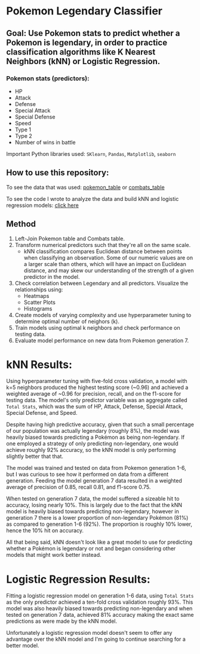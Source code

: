# Pokemon Legendary Classifier
## Goal: Use Pokemon stats to predict whether a Pokemon is legendary, in order to practice classification algorithms like K Nearest Neighbors (kNN) or Logistic Regression.

### Pokemon stats (predictors):
* HP
* Attack
* Defense
* Special Attack
* Special Defense
* Speed
* Type 1
* Type 2
* Number of wins in battle

Important Python libraries used: `SKlearn`, `Pandas`, `Matplotlib`, `seaborn`

## How to use this repository:
To see the data that was used: [pokemon_table](https://github.com/papir805/pokemon_classification/blob/main/pokemon_data/Pokemon_with_correct_pkmn_numbers.csv) or [combats_table](https://github.com/papir805/pokemon_classification/blob/main/pokemon_data/combats.csv)

To see the code I wrote to analyze the data and build kNN and logistic regression models: [click here](https://github.com/papir805/pokemon_classification/blob/main/pkmn_legendary_classification_knn.ipynb)

## Method
1) Left-Join Pokemon table and Combats table.
2) Transform numerical predictors such that they're all on the same scale.  
    - kNN classification compares Euclidean distance between points when classifying an observation.  Some of our numeric values are on a larger scale than others, which will have an impact on Euclidean distance, and may skew our understanding of the strength of a given predictor in the model. 
3) Check correlation between Legendary and all predictors.  Visualize the relationships using:
    - Heatmaps
    - Scatter Plots
    - Histograms
4) Create models of varying complexity and use hyperparameter tuning to determine optimal number of neighors (k).
5) Train models using optimal k neighbors and check performance on testing data.
6) Evaluate model performance on new data from Pokemon generation 7.


# kNN Results:
Using hyperparameter tuning with five-fold cross validation, a model with k=5 neighbors produced the highest testing score (~0.96) and achieved a weighted average of ~0.96 for precision, recall, and on the f1-score for testing data.  The model's only predictor variable was an aggregate called `Total Stats`, which was the sum of HP, Attack, Defense, Special Attack, Special Defense, and Speed.

Despite having high predictive accuracy, given that such a small percentage of our population was actually legendary (roughly 8%), the model was heavily biased towards predicting a Pokémon as being non-legendary.  If one employed a strategy of only predicting non-legendary, one would achieve roughly 92% accuracy, so the kNN model is only performing slightly better that that. 

The model was trained and tested on data from Pokemon generation 1-6, but I was curious to see how it performed on data from a different generation.  Feeding the model generation 7 data resulted in a weighted average of precision of 0.85, recall 0.81, and f1-score 0.75.

When tested on generation 7 data, the model suffered a sizeable hit to accuracy, losing nearly 10%.  This is largely due to the fact that the kNN model is heavily biased towards predicting non-legendary, however in generation 7 there is a lower proportion of non-legendary Pokémon (81%) as compared to generation 1-6 (92%).  The proportion is roughly 10% lower, hence the 10% hit on accuracy.

All that being said, kNN doesn't look like a great model to use for predicting whether a Pokémon is legendary or not and began considering other models that might work better instead.

# Logistic Regression Results:
Fitting a logistic regression model on generation 1-6 data, using `Total Stats` as the only predictor achieved a ten-fold cross validation roughly 93%.  This model was also heavily biased towards predicting non-legendary and when tested on generation 7 data, achieved 81% accuracy making the exact same predictions as were made by the kNN model.  

Unfortunately a logistic regression model doesn't seem to offer any advantage over the kNN model and I'm going to continue searching for a better model.

